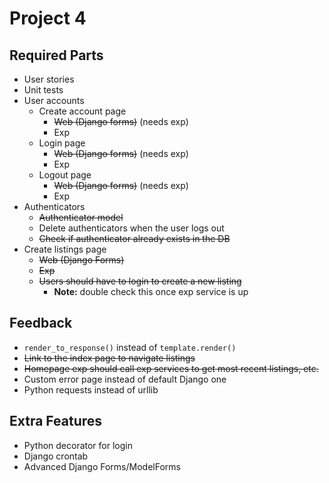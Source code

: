 # Project 4

## Required Parts
- User stories
- Unit tests
- User accounts
	- Create account page
		- ~~Web (Django forms)~~ (needs exp)
		- Exp
	- Login page
		- ~~Web (Django forms)~~ (needs exp)
		- Exp
	- Logout page
		- ~~Web (Django forms)~~ (needs exp)
		- Exp
- Authenticators
	- ~~Authenticator model~~
	- Delete authenticators when the user logs out
	- ~~Check if authenticator already exists in the DB~~
- Create listings page
	- ~~Web (Django Forms)~~
	- ~~Exp~~
	- ~~Users should have to login to create a new listing~~
		- **Note:** double check this once exp service is up


## Feedback
- `render_to_response()` instead of `template.render()`
- ~~Link to the index page to navigate listings~~
- ~~Homepage exp should call exp services to get most recent listings, etc.~~
- Custom error page instead of default Django one
- Python requests instead of urllib


## Extra Features
- Python decorator for login
- Django crontab
- Advanced Django Forms/ModelForms
